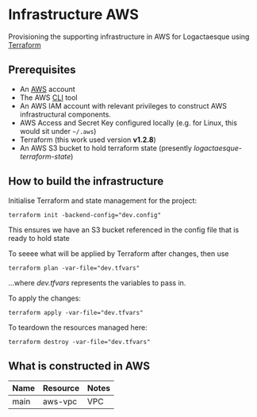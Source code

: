 # Infrastructure AWS
Provisioning the supporting infrastructure in AWS for Logactaesque using [Terraform](https://www.terraform.io/)

## Prerequisites
- An [AWS](https://aws.amazon.com/) account
- The AWS [CLI](https://aws.amazon.com/cli/) tool 
- An AWS IAM account with relevant privileges to construct AWS infrastructural components.
- AWS Access and Secret Key configured locally (e.g. for Linux, this would sit under `~/.aws`)
- Terraform (this work used version **v1.2.8**)
- An AWS S3 bucket to hold terraform state (presently *logactaesque-terraform-state*)

## How to build the infrastructure

Initialise Terraform and state management for the project:

    terraform init -backend-config="dev.config" 

This ensures we have an S3 bucket referenced in the config file that is ready to hold state 

To seeee what will be applied by Terraform after changes, then use

    terraform plan -var-file="dev.tfvars"

...where _dev.tfvars_ represents the variables to pass in.

To apply the changes:

    terraform apply -var-file="dev.tfvars"

To teardown the resources managed here:

    terraform destroy -var-file="dev.tfvars"

## What is constructed in AWS

| Name | Resource | Notes |
| ---- | -------- |------|
| main | aws-vpc | VPC  |

